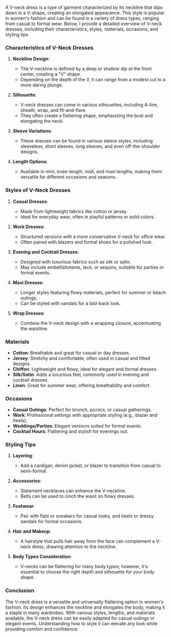A V-neck dress is a type of garment characterized by its neckline that dips down in a V-shape, creating an elongated appearance. This style is popular in women's fashion and can be found in a variety of dress types, ranging from casual to formal wear. Below, I provide a detailed overview of V-neck dresses, including their characteristics, styles, materials, occasions, and styling tips.

### Characteristics of V-Neck Dresses

1. **Neckline Design**:
   - The V-neckline is defined by a deep or shallow dip at the front center, creating a "V" shape.
   - Depending on the depth of the V, it can range from a modest cut to a more daring plunge.

2. **Silhouette**:
   - V-neck dresses can come in various silhouettes, including A-line, sheath, wrap, and fit-and-flare.
   - They often create a flattering shape, emphasizing the bust and elongating the neck.

3. **Sleeve Variations**:
   - These dresses can be found in various sleeve styles, including sleeveless, short sleeves, long sleeves, and even off-the-shoulder designs.

4. **Length Options**:
   - Available in mini, knee-length, midi, and maxi lengths, making them versatile for different occasions and seasons.

### Styles of V-Neck Dresses

1. **Casual Dresses**:
   - Made from lightweight fabrics like cotton or jersey.
   - Ideal for everyday wear, often in playful patterns or solid colors.

2. **Work Dresses**:
   - Structured versions with a more conservative V-neck for office wear.
   - Often paired with blazers and formal shoes for a polished look.

3. **Evening and Cocktail Dresses**:
   - Designed with luxurious fabrics such as silk or satin.
   - May include embellishments, lace, or sequins, suitable for parties or formal events.

4. **Maxi Dresses**:
   - Longer styles featuring flowy materials, perfect for summer or beach outings.
   - Can be styled with sandals for a laid-back look.

5. **Wrap Dresses**:
   - Combine the V-neck design with a wrapping closure, accentuating the waistline.

### Materials

- **Cotton**: Breathable and great for casual or day dresses.
- **Jersey**: Stretchy and comfortable, often used in casual and fitted designs.
- **Chiffon**: Lightweight and flowy, ideal for elegant and formal dresses.
- **Silk/Satin**: Adds a luxurious feel, commonly used in evening and cocktail dresses.
- **Linen**: Great for summer wear, offering breathability and comfort.

### Occasions

- **Casual Outings**: Perfect for brunch, picnics, or casual gatherings.
- **Work**: Professional settings with appropriate styling (e.g., blazer and heels).
- **Weddings/Parties**: Elegant versions suited for formal events.
- **Cocktail Hours**: Flattering and stylish for evenings out.

### Styling Tips

1. **Layering**:
   - Add a cardigan, denim jacket, or blazer to transition from casual to semi-formal.

2. **Accessories**:
   - Statement necklaces can enhance the V-neckline.
   - Belts can be used to cinch the waist on flowy dresses.

3. **Footwear**:
   - Pair with flats or sneakers for casual looks, and heels or dressy sandals for formal occasions.

4. **Hair and Makeup**:
   - A hairstyle that pulls hair away from the face can complement a V-neck dress, drawing attention to the neckline.

5. **Body Types Consideration**:
   - V-necks can be flattering for many body types; however, it's essential to choose the right depth and silhouette for your body shape.

### Conclusion

The V-neck dress is a versatile and universally flattering option in women's fashion. Its design enhances the neckline and elongates the body, making it a staple in many wardrobes. With various styles, lengths, and materials available, the V-neck dress can be easily adapted for casual outings or elegant events. Understanding how to style it can elevate any look while providing comfort and confidence.